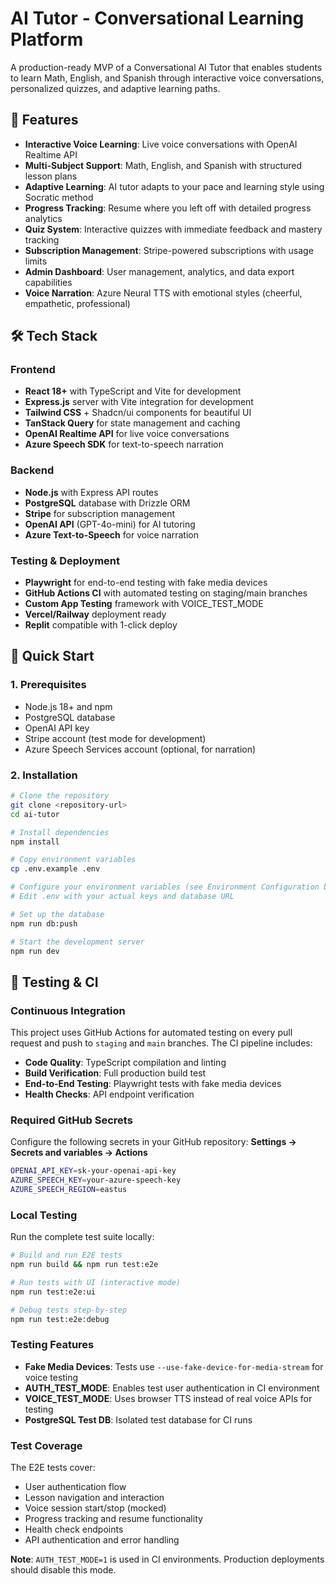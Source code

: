# AI Tutor - Conversational Learning Platform

A production-ready MVP of a Conversational AI Tutor that enables students to learn Math, English, and Spanish through interactive voice conversations, personalized quizzes, and adaptive learning paths.

## 🎯 Features

- **Interactive Voice Learning**: Live voice conversations with OpenAI Realtime API
- **Multi-Subject Support**: Math, English, and Spanish with structured lesson plans
- **Adaptive Learning**: AI tutor adapts to your pace and learning style using Socratic method
- **Progress Tracking**: Resume where you left off with detailed progress analytics
- **Quiz System**: Interactive quizzes with immediate feedback and mastery tracking
- **Subscription Management**: Stripe-powered subscriptions with usage limits
- **Admin Dashboard**: User management, analytics, and data export capabilities
- **Voice Narration**: Azure Neural TTS with emotional styles (cheerful, empathetic, professional)

## 🛠 Tech Stack

### Frontend
- **React 18+** with TypeScript and Vite for development
- **Express.js** server with Vite integration for development
- **Tailwind CSS** + Shadcn/ui components for beautiful UI
- **TanStack Query** for state management and caching
- **OpenAI Realtime API** for live voice conversations
- **Azure Speech SDK** for text-to-speech narration

### Backend
- **Node.js** with Express API routes
- **PostgreSQL** database with Drizzle ORM
- **Stripe** for subscription management
- **OpenAI API** (GPT-4o-mini) for AI tutoring
- **Azure Text-to-Speech** for voice narration

### Testing & Deployment
- **Playwright** for end-to-end testing with fake media devices
- **GitHub Actions CI** with automated testing on staging/main branches
- **Custom App Testing** framework with VOICE_TEST_MODE
- **Vercel/Railway** deployment ready
- **Replit** compatible with 1-click deploy

## 🚀 Quick Start

### 1. Prerequisites

- Node.js 18+ and npm
- PostgreSQL database
- OpenAI API key
- Stripe account (test mode for development)
- Azure Speech Services account (optional, for narration)

### 2. Installation

```bash
# Clone the repository
git clone <repository-url>
cd ai-tutor

# Install dependencies
npm install

# Copy environment variables
cp .env.example .env

# Configure your environment variables (see Environment Configuration below)
# Edit .env with your actual keys and database URL

# Set up the database
npm run db:push

# Start the development server
npm run dev
```

## 🧪 Testing & CI

### Continuous Integration

This project uses GitHub Actions for automated testing on every pull request and push to `staging` and `main` branches. The CI pipeline includes:

- **Code Quality**: TypeScript compilation and linting
- **Build Verification**: Full production build test
- **End-to-End Testing**: Playwright tests with fake media devices
- **Health Checks**: API endpoint verification

### Required GitHub Secrets

Configure the following secrets in your GitHub repository:
**Settings → Secrets and variables → Actions**

```bash
OPENAI_API_KEY=sk-your-openai-api-key
AZURE_SPEECH_KEY=your-azure-speech-key  
AZURE_SPEECH_REGION=eastus
```

### Local Testing

Run the complete test suite locally:

```bash
# Build and run E2E tests
npm run build && npm run test:e2e

# Run tests with UI (interactive mode)
npm run test:e2e:ui

# Debug tests step-by-step
npm run test:e2e:debug
```

### Testing Features

- **Fake Media Devices**: Tests use `--use-fake-device-for-media-stream` for voice testing
- **AUTH_TEST_MODE**: Enables test user authentication in CI environment
- **VOICE_TEST_MODE**: Uses browser TTS instead of real voice APIs for testing
- **PostgreSQL Test DB**: Isolated test database for CI runs

### Test Coverage

The E2E tests cover:
- User authentication flow
- Lesson navigation and interaction
- Voice session start/stop (mocked)
- Progress tracking and resume functionality
- Health check endpoints
- API authentication and error handling

**Note**: `AUTH_TEST_MODE=1` is used in CI environments. Production deployments should disable this mode.
